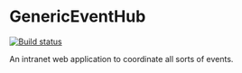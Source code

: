 GenericEventHub
===============

[![Build status](https://ci-beta.appveyor.com/api/projects/status/546yydaexmbvsl0q)](https://ci-beta.appveyor.com/project/KevinPike/genericeventhub)

An intranet web application to coordinate all sorts of events.
